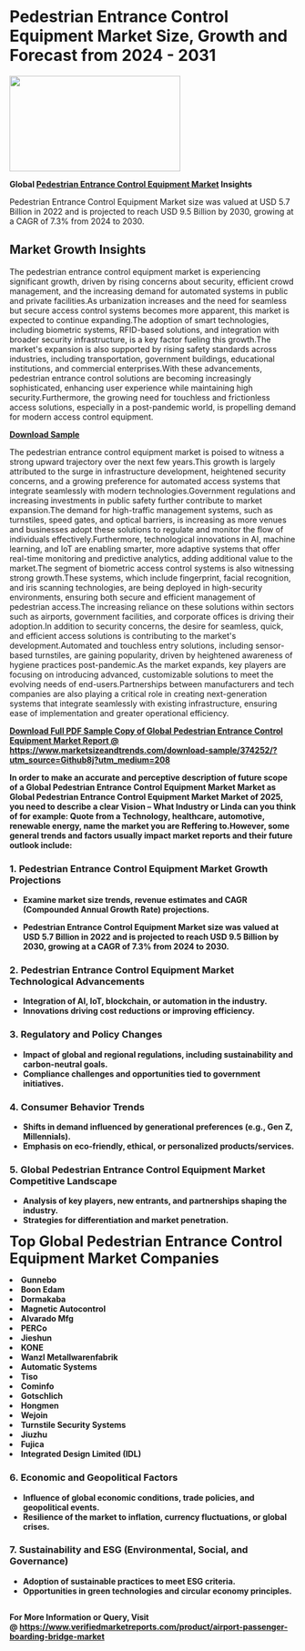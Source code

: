 <H1>Pedestrian Entrance Control Equipment Market Size, Growth and Forecast from 2024 - 2031</H1><img class="aligncenter size-medium wp-image-584254" src="https://thirdeyenews.in/wp-content/uploads/2024/09/Global-Market-Research-300x168.jpeg" alt="" width="300" height="168" /><p><strong>Global&nbsp;<a href="https://www.marketsizeandtrends.com/download-sample/374252/?utm_source=Github8j?utm_medium=208">Pedestrian Entrance Control Equipment Market</a> Insights</strong></p><p>Pedestrian Entrance Control Equipment Market size was valued at USD 5.7 Billion in 2022 and is projected to reach USD 9.5 Billion by 2030, growing at a CAGR of 7.3% from 2024 to 2030.</p><p><h2>Market Growth Insights</h2> <p>The pedestrian entrance control equipment market is experiencing significant growth, driven by rising concerns about security, efficient crowd management, and the increasing demand for automated systems in public and private facilities.As urbanization increases and the need for seamless but secure access control systems becomes more apparent, this market is expected to continue expanding.The adoption of smart technologies, including biometric systems, RFID-based solutions, and integration with broader security infrastructure, is a key factor fueling this growth.The market's expansion is also supported by rising safety standards across industries, including transportation, government buildings, educational institutions, and commercial enterprises.With these advancements, pedestrian entrance control solutions are becoming increasingly sophisticated, enhancing user experience while maintaining high security.Furthermore, the growing need for touchless and frictionless access solutions, especially in a post-pandemic world, is propelling demand for modern access control equipment.</p> <p><strong><a href="#">Download Sample</a></strong></p> <p>The pedestrian entrance control equipment market is poised to witness a strong upward trajectory over the next few years.This growth is largely attributed to the surge in infrastructure development, heightened security concerns, and a growing preference for automated access systems that integrate seamlessly with modern technologies.Government regulations and increasing investments in public safety further contribute to market expansion.The demand for high-traffic management systems, such as turnstiles, speed gates, and optical barriers, is increasing as more venues and businesses adopt these solutions to regulate and monitor the flow of individuals effectively.Furthermore, technological innovations in AI, machine learning, and IoT are enabling smarter, more adaptive systems that offer real-time monitoring and predictive analytics, adding additional value to the market.The segment of biometric access control systems is also witnessing strong growth.These systems, which include fingerprint, facial recognition, and iris scanning technologies, are being deployed in high-security environments, ensuring both secure and efficient management of pedestrian access.The increasing reliance on these solutions within sectors such as airports, government facilities, and corporate offices is driving their adoption.In addition to security concerns, the desire for seamless, quick, and efficient access solutions is contributing to the market's development.Automated and touchless entry solutions, including sensor-based turnstiles, are gaining popularity, driven by heightened awareness of hygiene practices post-pandemic.As the market expands, key players are focusing on introducing advanced, customizable solutions to meet the evolving needs of end-users.Partnerships between manufacturers and tech companies are also playing a critical role in creating next-generation systems that integrate seamlessly with existing infrastructure, ensuring ease of implementation and greater operational efficiency.<p><strong><a href="#"></p><p><span class=""><strong>Download Full PDF Sample Copy of Global Pedestrian Entrance Control Equipment Market Report</strong> @ <a href="https://www.marketsizeandtrends.com/download-sample/374252/?utm_source=Github8j?utm_medium=208" target="_blank">https://www.marketsizeandtrends.com/download-sample/374252/?utm_source=Github8j?utm_medium=208</a></span></p><p>In order to make an accurate and perceptive description of future scope of a Global&nbsp;Pedestrian Entrance Control Equipment Market Market as Global&nbsp;Pedestrian Entrance Control Equipment Market Market of 2025, you need to describe a clear Vision &ndash; What Industry or Linda can you think of for example: Quote from a Technology, healthcare, automotive, renewable energy, name the market you are Reffering to.However, some general trends and factors usually impact market reports and their future outlook include:</p><h3>1.&nbsp;<strong>Pedestrian Entrance Control Equipment Market Growth Projections</strong></h3><ul><li>Examine market size trends, revenue estimates and CAGR (Compounded Annual Growth Rate) projections.</li><li><p>Pedestrian Entrance Control Equipment Market size was valued at USD 5.7 Billion in 2022 and is projected to reach USD 9.5 Billion by 2030, growing at a CAGR of 7.3% from 2024 to 2030.</p></li></ul><h3>2.&nbsp;<strong>Pedestrian Entrance Control Equipment Market Technological Advancements</strong></h3><ul><li>Integration of AI, IoT, blockchain, or automation in the industry.</li><li>Innovations driving cost reductions or improving efficiency.</li></ul><h3>3.&nbsp;<strong>Regulatory and Policy Changes</strong></h3><ul><li>Impact of global and regional regulations, including sustainability and carbon-neutral goals.</li><li>Compliance challenges and opportunities tied to government initiatives.</li></ul><h3>4.&nbsp;<strong>Consumer Behavior Trends</strong></h3><ul><li>Shifts in demand influenced by generational preferences (e.g., Gen Z, Millennials).</li><li>Emphasis on eco-friendly, ethical, or personalized products/services.</li></ul><h3>5.&nbsp;<strong>Global Pedestrian Entrance Control Equipment Market Competitive Landscape</strong></h3><ul><li>Analysis of key players, new entrants, and partnerships shaping the industry.</li><li>Strategies for differentiation and market penetration.</li></ul><p data-pm-slice="1 1 []"><span style="color: inherit; font-family: inherit; font-size: 25px;">Top Global Pedestrian Entrance Control Equipment Market Companies</span></p><div class="" data-test-id=""><p><li>Gunnebo</li><li> Boon Edam</li><li> Dormakaba</li><li> Magnetic Autocontrol</li><li> Alvarado Mfg</li><li> PERCo</li><li> Jieshun</li><li> KONE</li><li> Wanzl Metallwarenfabrik</li><li> Automatic Systems</li><li> Tiso</li><li> Cominfo</li><li> Gotschlich</li><li> Hongmen</li><li> Wejoin</li><li> Turnstile Security Systems</li><li> Jiuzhu</li><li> Fujica</li><li> Integrated Design Limited (IDL)</li></p></div><h3>6.&nbsp;<strong>Economic and Geopolitical Factors</strong></h3><ul><li>Influence of global economic conditions, trade policies, and geopolitical events.</li><li>Resilience of the market to inflation, currency fluctuations, or global crises.</li></ul><h3>7.&nbsp;<strong>Sustainability and ESG (Environmental, Social, and Governance)</strong></h3><ul><li>Adoption of sustainable practices to meet ESG criteria.</li><li>Opportunities in green technologies and circular economy principles.</li></ul><h2><strong style="font-size: 14px;">For More Information or Query, Visit @&nbsp;</strong><a style="background-color: #ffffff; font-size: 14px;" href="https://www.marketsizeandtrends.com/report/pedestrian-entrance-control-equipment-market/" target="_blank">https://www.verifiedmarketreports.com/product/airport-passenger-boarding-bridge-market</a></h2>